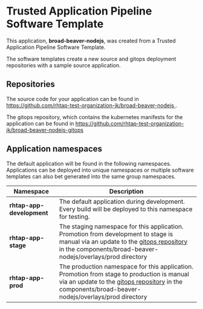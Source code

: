 # Trusted Application Pipeline Software Template

This application, **broad-beaver-nodejs**, was created from a Trusted Application Pipeline Software Template.

The software templates create a new source and gitops deployment repositories with a sample source application. 

## Repositories

The source code for your application can be found in [https://github.com/rhtap-test-organization-jk/broad-beaver-nodejs ](https://github.com/rhtap-test-organization-jk/broad-beaver-nodejs ).
 
The gitops repository, which contains the kubernetes manifests for the application can be found in 
[https://github.com/rhtap-test-organization-jk/broad-beaver-nodejs-gitops ](https://github.com/rhtap-test-organization-jk/broad-beaver-nodejs-gitops ) 

## Application namespaces 

The default application will be found in the following namespaces. Applications can be deployed into unique namespaces or multiple software templates can also bet generated into the same group namespaces.  

|  Namespace   |  Description   |  
| -------- | -------- |   
| **rhtap-app-development** | The default application during development. Every build will be deployed to this namespace for testing. | 
| **rhtap-app-stage** | The staging namespace for this application. Promotion from development to stage is manual via an update to the [gitops repository](https://github.com/rhtap-test-organization-jk/broad-beaver-nodejs-gitops ) in the components/broad-beaver-nodejs/overlays/prod directory |  
| **rhtap-app-prod** | The production namespace for this application. Promotion from stage to production is manual via an update to the [gitops repository](https://github.com/rhtap-test-organization-jk/broad-beaver-nodejs-gitops ) in the components/broad-beaver-nodejs/overlays/prod directory | 